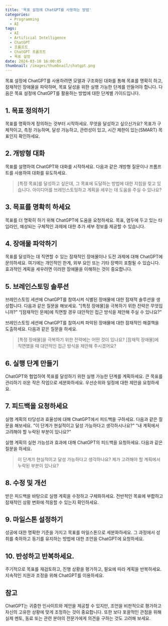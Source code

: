 ```yaml
---
title: '목표 설정에 ChatGPT를 사용하는 방법'
categories:
  - Programming
  - AI
tags:
  - AI
  - Artificial Intelligence
  - ChatGPT
  - 프롬프트
  - ChatGPT 프롬프트
  - 목표 설정
date: 2024-03-10 16:00:05
thumbnail: /images/thumbnail/chatgpt.png
---
```


목표 설정에 ChatGPT를 사용하려면 모델과 구조화된 대화를 통해 목표를 명확히 하고, 잠재적인 장애물을 파악하며, 목표 달성을 위한 실행 가능한 단계를 만들어야 합니다. 다음은 목표 설정에 ChatGPT를 활용하는 방법에 대한 단계별 가이드입니다.

## 1. 목표 정의하기

목표를 명확하게 정의하는 것부터 시작하세요. 무엇을 달성하고 싶으신가요? 목표가 구체적이고, 측정 가능하며, 달성 가능하고, 관련성이 있고, 시간 제한이 있는(SMART) 목표인지 확인하세요.

## 2. 개방형 대화

목표를 설명하여 ChatGPT와 대화를 시작하세요. 다음과 같은 개방형 질문이나 프롬프트를 사용하여 대화를 유도하세요.

> [특정 목표]를 달성하고 싶은데, 그 목표에 도달하는 방법에 대한 지침을 찾고 있습니다. 아이디어를 브레인스토밍하고 계획을 세우는 데 도움을 주실 수 있나요?

## 3. 목표를 명확히 하세요

목표를 더 명확히 하기 위해 ChatGPT에 도움을 요청하세요. 목표, 염두에 두고 있는 타임라인, 예상되는 구체적인 과제에 대한 추가 세부 정보를 제공할 수 있습니다.

## 4. 장애물 파악하기

목표를 달성하는 데 직면할 수 있는 잠재적인 장애물이나 도전 과제에 대해 ChatGPT에 문의하세요. 여기에는 개인적인 한계, 외부 요인 또는 기타 장벽이 포함될 수 있습니다. 효과적인 계획을 세우려면 이러한 장애물을 이해하는 것이 중요합니다.

## 5. 브레인스토밍 솔루션

브레인스토밍 세션에 ChatGPT를 참여시켜 식별된 장애물에 대한 잠재적 솔루션을 생성합니다. 다음과 같은 질문을 해보세요.
"[특정 장애물]을 극복하기 위한 전략은 무엇입니까?"
“[잠재적인 문제]에 직면할 경우 대안적인 접근 방식을 제안해 주실 수 있나요?”

브레인스토밍 세션에 ChatGPT를 참여시켜 파악된 장애물에 대한 잠재적인 해결책을 도출하세요. 다음과 같은 질문을 하세요.

> [특정 장애물]을 극복하기 위한 전략에는 어떤 것이 있나요?
> [잠재적 장애물]에 직면했을 때 대안적인 접근 방식을 제안해 주시겠어요?

## 6. 실행 단계 만들기

ChatGPT와 협업하여 목표를 달성하기 위한 실행 가능한 단계를 계획하세요. 큰 목표를 관리하기 쉬운 작은 작업으로 세분화하세요. 우선순위와 일정에 대한 제안을 요청하세요.

## 7. 피드백을 요청하세요

실행 계획의 타당성과 효율성에 대해 ChatGPT에서 피드백을 구하세요. 다음과 같은 질문을 해보세요.
"이 단계가 현실적이고 달성 가능하다고 생각하시나요?"
“내 계획에서 고려해야 할 누락된 부분이 있나요?”

실행 계획의 실현 가능성과 효과에 대해 ChatGPT의 피드백을 요청하세요. 다음과 같은 질문을 하세요.

> 이 단계가 현실적이고 달성 가능하다고 생각하나요?
> 제가 고려해야 할 계획에서 누락된 부분이 있나요?

## 8. 수정 및 개선

받은 피드백을 바탕으로 실행 계획을 수정하고 구체화하세요. 전반적인 목표에 부합하고 잠재적인 상황 변화에 적응할 수 있는지 확인하세요.

## 9. 마일스톤 설정하기

성공에 대한 명확한 기준을 가지고 목표를 마일스톤으로 세분화하세요. 그 과정에서 성취를 축하하고 동기를 유지하는 방법에 대한 조언을 ChatGPT에 요청하세요.

## 10. 반성하고 반복하세요.

주기적으로 목표를 재검토하고, 진행 상황을 평가하고, 필요에 따라 계획을 반복하세요. 지속적인 지원과 조정을 위해 ChatGPT를 이용하세요.

## 참고

ChatGPT는 귀중한 인사이트와 제안을 제공할 수 있지만, 조언을 비판적으로 평가하고 자신의 고유한 상황에 맞게 조정하는 것이 중요합니다. 또한 보다 포괄적인 관점을 위해 실제 멘토, 동료 또는 관련 분야의 전문가에게 의견을 구하는 것도 고려해 보세요.
